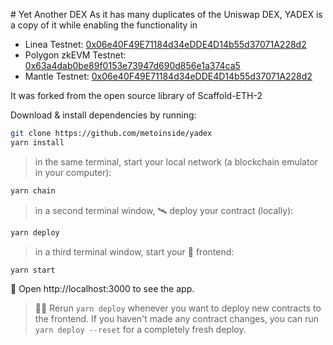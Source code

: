 # Yet Another DEX
As it has many duplicates of the Uniswap DEX, YADEX is a copy of it while enabling the functionality in
- Linea Testnet: [0x06e40F49E71184d34eDDE4D14b55d37071A228d2](https://explorer.goerli.linea.build/address/0x06e40F49E71184d34eDDE4D14b55d37071A228d2)
- Polygon zkEVM Testnet: [0x63a4dab0be89f0153e73947d690d856e1a374ca5](https://testnet-zkevm.polygonscan.com/address/0x63a4dab0be89f0153e73947d690d856e1a374ca5)
- Mantle Testnet: [0x06e40F49E71184d34eDDE4D14b55d37071A228d2](https://explorer.testnet.mantle.xyz/address/0x06e40F49E71184d34eDDE4D14b55d37071A228d2)

It was forked from the open source library of Scaffold-ETH-2 


Download & install dependencies by running:

```sh
git clone https://github.com/metoinside/yadex
yarn install
```

> in the same terminal, start your local network (a blockchain emulator in your computer):

```sh
yarn chain
```

> in a second terminal window, 🛰 deploy your contract (locally):

```sh
yarn deploy
```

> in a third terminal window, start your 📱 frontend:

```sh
yarn start
```

📱 Open http://localhost:3000 to see the app.

> 👩‍💻 Rerun `yarn deploy` whenever you want to deploy new contracts to the frontend. If you haven't made any contract changes, you can run `yarn deploy --reset` for a completely fresh deploy.
